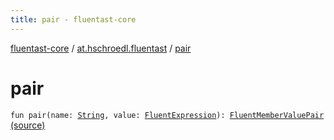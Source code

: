 ```yaml
---
title: pair - fluentast-core
---
```


[fluentast-core](../index.html) / [at.hschroedl.fluentast](index.html) / [pair](.)

# pair

`fun pair(name: `[`String`](https://kotlinlang.org/api/latest/jvm/stdlib/kotlin/-string/index.html)`, value: `[`FluentExpression`](../at.hschroedl.fluentast.ast.expression/-fluent-expression/index.html)`): `[`FluentMemberValuePair`](../at.hschroedl.fluentast.ast/-fluent-member-value-pair/index.html) [(source)](https://github.com/hschroedl/FluentAST/tree/master/core/src/main/kotlin//at.hschroedl.fluentast/Fluentast.kt#L103)